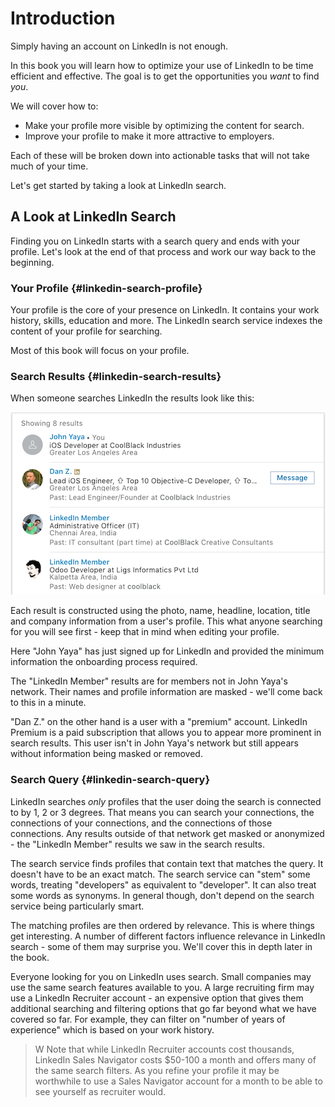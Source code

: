 # Introduction

Simply having an account on LinkedIn is not enough. 

[TODO]: # (More in depth on why just having a profile is not enough)

In this book you will learn how to optimize your use of LinkedIn to be time efficient and effective. The goal is to get the opportunities you *want* to find *you*.

We will cover how to:

- Make your profile more visible by optimizing the content for search.
- Improve your profile to make it more attractive to employers.

Each of these will be broken down into actionable tasks that will not take much of your time. 

Let's get started by taking a look at LinkedIn search.

## A Look at LinkedIn Search

Finding you on LinkedIn starts with a search query and ends with your profile.  Let's look at the end of that process and work our way back to the beginning. 

### Your Profile {#linkedin-search-profile}

Your profile is the core of your presence on LinkedIn. It contains your work history, skills, education and more.  The LinkedIn search service indexes the content of your profile for searching. 

Most of this book will focus on your profile.

### Search Results {#linkedin-search-results}

When someone searches LinkedIn the results look like this:

![LinkedIn search results](resources/images/linkedinserpsmall.png)

Each result is constructed using the photo, name, headline, location, title and company information from a user's profile. This what anyone searching for you will see first - keep that in mind when editing your profile. 

Here "John Yaya" has just signed up for LinkedIn and provided the minimum information the onboarding process required. 

The "LinkedIn Member" results are for members not in John Yaya's network. Their names and profile information are masked - we'll come back to this in a minute.

"Dan Z." on the other hand is a user with a "premium" account. LinkedIn Premium is a paid subscription that allows you to appear more prominent in search results. This user isn't in John Yaya's network but still appears without information being masked or removed. 

### Search Query {#linkedin-search-query}

LinkedIn searches *only* profiles that the user doing the search is connected to by 1, 2 or 3 degrees. That means you can search your connections, the connections of your connections, and the connections of those connections. Any results outside of that network get masked or anonymized - the "LinkedIn Member" results we saw in the search results.

The search service finds profiles that contain text that matches the query. It doesn't have to be an exact match. The search service can "stem" some words, treating "developers" as equivalent to "developer". It can also treat some words as synonyms. In general though, don't depend on the search service being particularly smart. 

The matching profiles are then ordered by relevance. This is where things get interesting. A number of different factors influence relevance in LinkedIn search - some of them may surprise you. We'll cover this in depth later in the book.

Everyone looking for you on LinkedIn uses search. Small companies may use the same search features available to you. A large recruiting firm may use a LinkedIn Recruiter account - an expensive option that gives them additional searching and filtering options that go far beyond what we have covered so far. For example, they can filter on "number of years of experience" which is based on your work history.

> W Note that while LinkedIn Recruiter accounts cost thousands, LinkedIn Sales Navigator costs $50-100 a month and offers many of the same search filters. As you refine your profile it may be worthwhile to use a Sales Navigator account for a month to be able to see yourself as recruiter would. 


